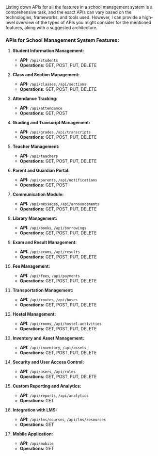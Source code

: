 Listing down APIs for all the features in a school management system is a comprehensive task, and the exact APIs can vary based on the technologies, frameworks, and tools used. However, I can provide a high-level overview of the types of APIs you might consider for the mentioned features, along with a suggested architecture.

### APIs for School Management System Features:

1. **Student Information Management:**
   - **API:** `/api/students`
   - **Operations:** GET, POST, PUT, DELETE

2. **Class and Section Management:**
   - **API:** `/api/classes`, `/api/sections`
   - **Operations:** GET, POST, PUT, DELETE

3. **Attendance Tracking:**
   - **API:** `/api/attendance`
   - **Operations:** GET, POST

4. **Grading and Transcript Management:**
   - **API:** `/api/grades`, `/api/transcripts`
   - **Operations:** GET, POST, PUT, DELETE

5. **Teacher Management:**
   - **API:** `/api/teachers`
   - **Operations:** GET, POST, PUT, DELETE

6. **Parent and Guardian Portal:**
   - **API:** `/api/parents`, `/api/notifications`
   - **Operations:** GET, POST

7. **Communication Module:**
   - **API:** `/api/messages`, `/api/announcements`
   - **Operations:** GET, POST, PUT, DELETE

8. **Library Management:**
   - **API:** `/api/books`, `/api/borrowings`
   - **Operations:** GET, POST, PUT, DELETE

9. **Exam and Result Management:**
   - **API:** `/api/exams`, `/api/results`
   - **Operations:** GET, POST, PUT, DELETE

10. **Fee Management:**
    - **API:** `/api/fees`, `/api/payments`
    - **Operations:** GET, POST, PUT, DELETE

11. **Transportation Management:**
    - **API:** `/api/routes`, `/api/buses`
    - **Operations:** GET, POST, PUT, DELETE

12. **Hostel Management:**
    - **API:** `/api/rooms`, `/api/hostel-activities`
    - **Operations:** GET, POST, PUT, DELETE

13. **Inventory and Asset Management:**
    - **API:** `/api/inventory`, `/api/assets`
    - **Operations:** GET, POST, PUT, DELETE

14. **Security and User Access Control:**
    - **API:** `/api/users`, `/api/roles`
    - **Operations:** GET, POST, PUT, DELETE

15. **Custom Reporting and Analytics:**
    - **API:** `/api/reports`, `/api/analytics`
    - **Operations:** GET

16. **Integration with LMS:**
    - **API:** `/api/lms/courses`, `/api/lms/resources`
    - **Operations:** GET

17. **Mobile Application:**
    - **API:** `/api/mobile`
    - **Operations:** GET

